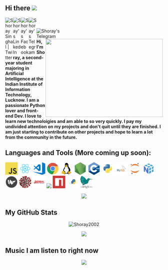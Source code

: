 ## Hi there <img src="https://media.giphy.com/media/hvRJCLFzcasrR4ia7z/giphy.gif" width="25px">
<a href="https://twitter.com/ShoraySinghal">
  <img align="left" alt="Shoray Singhal | Twitter" width="25px" src="https://raw.githubusercontent.com/peterthehan/peterthehan/master/assets/twitter.svg" />
</a>
<a href="https://www.linkedin.com/in/shoray-singhal-b73533191/">
  <img align="left" alt="Shoray's LinkedIn" width="25px" src="https://raw.githubusercontent.com/peterthehan/peterthehan/master/assets/linkedin.svg" />
</a>  
<a href="https://www.facebook.com/shoray.ssa/">
  <img align="left" alt="Shoray's Facebook" width="25px" src="https://raw.githubusercontent.com/peterthehan/peterthehan/master/assets/facebook.svg" />
</a>

<a href="https://t.me/tomyred20">
  <img align="left" alt="Shoray's Telegram" width="25px" src="https://image.flaticon.com/icons/png/512/2111/2111644.png" />
</a>
<br>

<br>
<img align="left" alt="Shoray's Telegram" width="100px" src="https://visitor-badge.glitch.me/badge?page_id=shoray2002.shoray2002" />
<!-- 
![](https://visitor-badge.glitch.me/badge?page_id=shoray2002.shoray2002) -->

<br>

<img align="right" height="250" width="375" alt="" src="https://raw.githubusercontent.com/iampavangandhi/iampavangandhi/master/gifs/coder.gif" />
<p ><strong>
Hi, I'm Shoray, a second-year student majoring in Artificial Intelligence at the Indian Institute of Information Technology, Lucknow.
I am a passionate Python lover and front-end Dev. I love to learn new technoloigies and am able to so very quickly. I pay my undivided attention on my projects and don't quit until they are finished.
I am just starting to contribute on other projects and hope to learn a lot from the community in the future.

  </strong>
</p>


## Languages and Tools (More coming up soon): 

<code><img height="40" src="https://raw.githubusercontent.com/github/explore/80688e429a7d4ef2fca1e82350fe8e3517d3494d/topics/javascript/javascript.png"></code>
<code><img height="40" src="https://raw.githubusercontent.com/github/explore/80688e429a7d4ef2fca1e82350fe8e3517d3494d/topics/react/react.png"></code>
<code><img height="40" src="https://github.com/github/explore/blob/main/topics/visual-studio-code/visual-studio-code.png"></code>
<code><img height="40" src="https://github.com/github/explore/blob/main/topics/chrome-extension/chrome-extension.png"></code>
<code><img height="40" src="https://github.com/github/explore/blob/main/topics/linux/linux.png"></code>
<code><img height="40" src="https://raw.githubusercontent.com/github/explore/80688e429a7d4ef2fca1e82350fe8e3517d3494d/topics/nodejs/nodejs.png"></code>
<code><img height="40" src="https://raw.githubusercontent.com/github/explore/80688e429a7d4ef2fca1e82350fe8e3517d3494d/topics/cpp/cpp.png"></code>
<code><img height="40" src="https://raw.githubusercontent.com/github/explore/80688e429a7d4ef2fca1e82350fe8e3517d3494d/topics/python/python.png"></code>
<code><img height="40" src="https://raw.githubusercontent.com/github/explore/80688e429a7d4ef2fca1e82350fe8e3517d3494d/topics/mysql/mysql.png"></code>
<code><img height="40" src="https://raw.githubusercontent.com/github/explore/80688e429a7d4ef2fca1e82350fe8e3517d3494d/topics/jupyter-notebook/jupyter-notebook.png"></code>
<code><img height="40" src="https://github.com/github/explore/blob/main/topics/numpy/numpy.png"></code>
<code><img height="40" src="https://github.com/github/explore/blob/main/topics/kivy/kivy.png"></code>
<code><img height="40" src="https://github.com/github/explore/blob/main/topics/covid-19/covid-19.png"></code>
<code><img height="40" src="https://github.com/github/explore/blob/main/topics/kerbal-space-program/kerbal-space-program.png"></code>
<code><img height="40" src="https://image.flaticon.com/icons/png/512/2111/2111644.png"></code>
<code><img height="40" src="https://github.com/github/explore/blob/main/topics/npm/npm.png"></code>
<code><img height="40" src="https://github.com/github/explore/blob/main/topics/pip/pip.png"></code>
<code><img height="40" src="https://github.com/github/explore/blob/main/topics/latex/latex.png"></code>

<p align="center"> <img src="https://github-readme-stats.vercel.app/api/top-langs/?username=shoray2002&show_icons=true&theme=vision-friendly-dark"/></p>

## My GitHub Stats  
<p align="center"> <img src="https://github-readme-stats.vercel.app/api?username=shoray2002&show_icons=true&theme=vision-friendly-dark" alt="Shoray2002" /></p>
<p align="center"> <img src="http://github-readme-streak-stats.herokuapp.com?user=Shoray2002&theme=vision-friendly-dark&hide_border=true"/></p>

## Music I am listen to right now
<p align="center"> <img  src="https://spotify-github-profile.vercel.app/api/view?uid=31dranewycvjoroiakauvojjs5iq&cover_image=true&theme=default"/></p>

